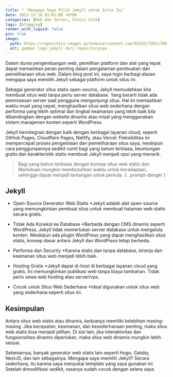 ```yaml
---
title: ! 'Mengapa Saya Pilih Jekyll untuk Situs Ini'
date: 2023-12-18 01:01:00 +0700
categories: [Web dan Server, Static Site]
tags: [blogging]
render_with_liquid: false
pin: true
image:
  path: https://repository-images.githubusercontent.com/65252/f2b7c780-70b6-11e9-85d2-f4bda8708a2d
  alt: gambar logo jekyll dari repositorynya
---
```

Dalam dunia pengembangan web, pemilihan platform dan alat yang tepat dapat memainkan peran penting dalam pengalaman pembuatan dan pemeliharaan situs web. Dalam blog post ini, saya ingin berbagi alasan mengapa saya memilih Jekyll sebagai platform untuk situs ini.

Sebagai generator situs statis open-source, Jekyll memudahkan kita membuat situs web tanpa perlu server database. Yang berarti tidak ada pemrosesan server saat pengguna mengunjungi situs. Hal ini memastikan waktu muat yang cepat, menghasilkan situs web sederhana dengan performa yang lebih optimal dan tingkat keamanan yang lebih baik bila dibandingkan dengan website dinamis atau misal yang menggunakan sistem manajemen konten seperti WordPress.

Jekyll berintegrasi dengan baik dengan berbagai layanan cloud, seperti GitHub Pages, Cloudflare Pages, Netlify, atau Vercel. Fleksibilitas ini mempercepat proses pengelolaan dan pemeliharaan situs saya, meskipun cara penggunaannya sedikit rumit bagi yang belum terbiasa, keuntungan gratis dan karakteristik statis membuat Jekyll menjadi opsi yang menarik.

> Bagi yang belum terbiasa dengan konsep situs web statis dan Markdown mungkin membutuhkan waktu untuk beradaptasi, sehingga dapat menjadi tantangan untuk pemula.
{: .prompt-danger }

## Jekyll

- Open-Source Generator Web Statis
*Jekyll adalah alat open-source yang memungkinkan pembuat situs untuk membuat halaman web statis secara gratis.

- Tidak Ada Koneksi ke Database
*Berbeda dengan CMS dinamis seperti WordPress, Jekyll tidak memerlukan server database untuk mengelola konten. Meskipun ada plugin WordPress yang dapat menghasilkan situs statis, konsep dasar antara Jekyll dan WordPress tetap berbeda.

- Performa dan Security
*Karena statis dan tanpa database, kinerja dan keamanan situs web menjadi lebih baik.

- Hosting Gratis
*Jekyll dapat di-host di berbagai layanan cloud yang gratis. Ini memungkinkan publikasi web tanpa biaya tambahan. Tidak perlu sewa web hosting atau server/vps.

- Cocok untuk Situs Web Sederhana
*Ideal digunakan untuk situs web yang sederhana seperti situs ini.

## Kesimpulan

Antara situs web statis atau dinamis, keduanya memiliki kelebihan masing-masing. Jika kecepatan, keamanan, dan kesederhanaan penting, maka situs web statis bisa menjadi pilihan. Di sisi lain, jika interaktivitas dan fungsionalitas dinamis diperlukan, maka situs web dinamis mungkin lebih sesuai. 

Sebenarnya, banyak generator web statis lain seperti Hugo, Gatsby, NextJS, dan lain sebagainya. Mengapa saya memilih Jekyll? Secara sederhana, itu karena saya menyukai template yang saya gunakan ini. Setelah dimodifikasi sedikit, rasanya sudah cocok dengan selera saya.
